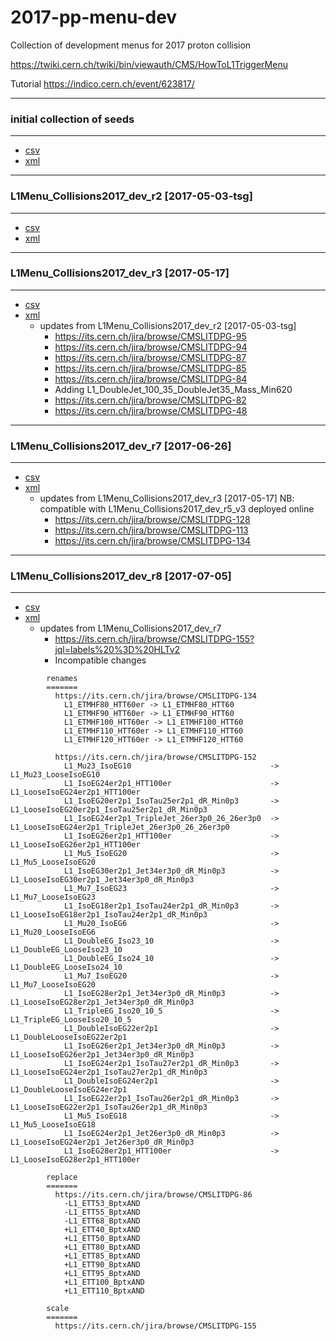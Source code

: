 # 2017-pp-menu-dev
Collection of development menus for 2017 proton collision

https://twiki.cern.ch/twiki/bin/viewauth/CMS/HowToL1TriggerMenu

Tutorial
https://indico.cern.ch/event/623817/

---
### initial collection of seeds
---
  * [csv](https://github.com/cms-l1-dpg/2017-pp-menu-dev/blob/version-1/Apr12/L1MenuId.csv)
  * [xml](https://raw.githubusercontent.com/cms-l1-dpg/2017-pp-menu-dev/version-1/Apr12/L1Menu_20170412.xml)
---
### L1Menu_Collisions2017_dev_r2 [2017-05-03-tsg]
---
  * [csv](https://github.com/cms-l1-dpg/2017-pp-menu-dev/blob/2017-05-03-tsg/Apr12/L1MenuId.csv)
  * [xml](https://raw.githubusercontent.com/cms-l1-dpg/2017-pp-menu-dev/2017-05-03-tsg/Apr12/L1Menu_Collisions2017_dev_r2.xml)
---
### L1Menu_Collisions2017_dev_r3 [2017-05-17]
---
  * [csv](https://github.com/cms-l1-dpg/2017-pp-menu-dev/blob/2017-05-17/Apr12/L1MenuId.csv)
  * [xml](https://raw.githubusercontent.com/cms-l1-dpg/2017-pp-menu-dev/2017-05-17/Apr12/L1Menu_Collisions2017_dev_r3.xml)
    * updates from L1Menu_Collisions2017_dev_r2 [2017-05-03-tsg]
      * https://its.cern.ch/jira/browse/CMSLITDPG-95
      * https://its.cern.ch/jira/browse/CMSLITDPG-94
      * https://its.cern.ch/jira/browse/CMSLITDPG-87
      * https://its.cern.ch/jira/browse/CMSLITDPG-85
      * https://its.cern.ch/jira/browse/CMSLITDPG-84
      * Adding L1_DoubleJet_100_35_DoubleJet35_Mass_Min620
      * https://its.cern.ch/jira/browse/CMSLITDPG-82
      * https://its.cern.ch/jira/browse/CMSLITDPG-48
---
### L1Menu_Collisions2017_dev_r7 [2017-06-26]
---
  * [csv](https://github.com/cms-l1-dpg/2017-pp-menu-dev/blob/2017-06-26/Apr12/L1MenuId.csv)
  * [xml](https://raw.githubusercontent.com/cms-l1-dpg/2017-pp-menu-dev/2017-06-26/Apr12/L1Menu_Collisions2017_dev_r7.xml)
    * updates from L1Menu_Collisions2017_dev_r3 [2017-05-17] NB: compatible with L1Menu_Collisions2017_dev_r5_v3 deployed online 
      * https://its.cern.ch/jira/browse/CMSLITDPG-128
      * https://its.cern.ch/jira/browse/CMSLITDPG-113
      * https://its.cern.ch/jira/browse/CMSLITDPG-134
---
### L1Menu_Collisions2017_dev_r8 [2017-07-05]
---
  * [csv](https://github.com/cms-l1-dpg/2017-pp-menu-dev/blob/aeb7af17785fd8e059229a95240585482552dd34/Apr12/L1MenuId.csv)
  * [xml](https://raw.githubusercontent.com/cms-l1-dpg/2017-pp-menu-dev/30081c575ccca5362b42ce8be112b20d305f8cc6/Apr12/L1Menu_Collisions2017_dev_r8.xml)
    * updates from L1Menu_Collisions2017_dev_r7
      * https://its.cern.ch/jira/browse/CMSLITDPG-155?jql=labels%20%3D%20HLTv2
      * Incompatible changes
```
        renames
        =======
          https://its.cern.ch/jira/browse/CMSLITDPG-134
            L1_ETMHF80_HTT60er -> L1_ETMHF80_HTT60
            L1_ETMHF90_HTT60er -> L1_ETMHF90_HTT60
            L1_ETMHF100_HTT60er -> L1_ETMHF100_HTT60
            L1_ETMHF110_HTT60er -> L1_ETMHF110_HTT60
            L1_ETMHF120_HTT60er -> L1_ETMHF120_HTT60

          https://its.cern.ch/jira/browse/CMSLITDPG-152
            L1_Mu23_IsoEG10                               -> L1_Mu23_LooseIsoEG10
            L1_IsoEG24er2p1_HTT100er                      -> L1_LooseIsoEG24er2p1_HTT100er
            L1_IsoEG20er2p1_IsoTau25er2p1_dR_Min0p3       -> L1_LooseIsoEG20er2p1_IsoTau25er2p1_dR_Min0p3
            L1_IsoEG24er2p1_TripleJet_26er3p0_26_26er3p0  -> L1_LooseIsoEG24er2p1_TripleJet_26er3p0_26_26er3p0
            L1_IsoEG26er2p1_HTT100er                      -> L1_LooseIsoEG26er2p1_HTT100er
            L1_Mu5_IsoEG20                                -> L1_Mu5_LooseIsoEG20
            L1_IsoEG30er2p1_Jet34er3p0_dR_Min0p3          -> L1_LooseIsoEG30er2p1_Jet34er3p0_dR_Min0p3
            L1_Mu7_IsoEG23                                -> L1_Mu7_LooseIsoEG23
            L1_IsoEG18er2p1_IsoTau24er2p1_dR_Min0p3       -> L1_LooseIsoEG18er2p1_IsoTau24er2p1_dR_Min0p3
            L1_Mu20_IsoEG6                                -> L1_Mu20_LooseIsoEG6
            L1_DoubleEG_Iso23_10                          -> L1_DoubleEG_LooseIso23_10
            L1_DoubleEG_Iso24_10                          -> L1_DoubleEG_LooseIso24_10
            L1_Mu7_IsoEG20                                -> L1_Mu7_LooseIsoEG20
            L1_IsoEG28er2p1_Jet34er3p0_dR_Min0p3          -> L1_LooseIsoEG28er2p1_Jet34er3p0_dR_Min0p3
            L1_TripleEG_Iso20_10_5                        -> L1_TripleEG_LooseIso20_10_5
            L1_DoubleIsoEG22er2p1                         -> L1_DoubleLooseIsoEG22er2p1
            L1_IsoEG26er2p1_Jet34er3p0_dR_Min0p3          -> L1_LooseIsoEG26er2p1_Jet34er3p0_dR_Min0p3
            L1_IsoEG24er2p1_IsoTau27er2p1_dR_Min0p3       -> L1_LooseIsoEG24er2p1_IsoTau27er2p1_dR_Min0p3
            L1_DoubleIsoEG24er2p1                         -> L1_DoubleLooseIsoEG24er2p1
            L1_IsoEG22er2p1_IsoTau26er2p1_dR_Min0p3       -> L1_LooseIsoEG22er2p1_IsoTau26er2p1_dR_Min0p3
            L1_Mu5_IsoEG18                                -> L1_Mu5_LooseIsoEG18
            L1_IsoEG24er2p1_Jet26er3p0_dR_Min0p3          -> L1_LooseIsoEG24er2p1_Jet26er3p0_dR_Min0p3
            L1_IsoEG28er2p1_HTT100er                      -> L1_LooseIsoEG28er2p1_HTT100er
            
        replace
        =======
          https://its.cern.ch/jira/browse/CMSLITDPG-86
            -L1_ETT53_BptxAND
            -L1_ETT55_BptxAND
            -L1_ETT68_BptxAND
            +L1_ETT40_BptxAND
            +L1_ETT50_BptxAND
            +L1_ETT80_BptxAND
            +L1_ETT85_BptxAND
            +L1_ETT90_BptxAND
            +L1_ETT95_BptxAND
            +L1_ETT100_BptxAND
            +L1_ETT110_BptxAND
            
        scale
        =======
          https://its.cern.ch/jira/browse/CMSLITDPG-155
```
